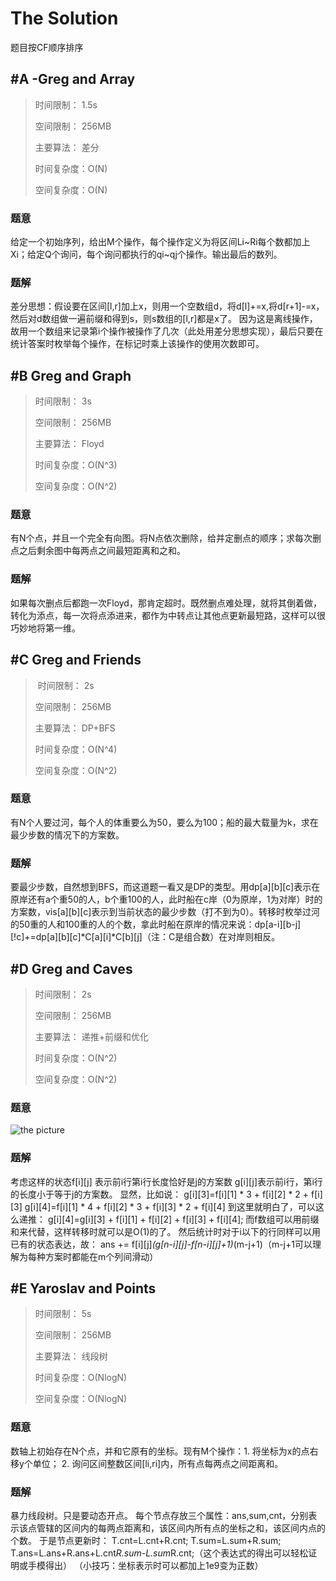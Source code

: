 # The Solution

题目按CF顺序排序


## #A -Greg and Array

> 时间限制：  1.5s
>
> 空间限制：  256MB
>
> 主要算法：  差分
>
> 时间复杂度：O(N)
>
> 空间复杂度：O(N)

### 题意
给定一个初始序列，给出M个操作，每个操作定义为将区间Li~Ri每个数都加上Xi；给定Q个询问，每个询问都执行的qi~qj个操作。输出最后的数列。
### 题解
差分思想：假设要在区间[l,r]加上x，则用一个空数组d，将d[l]+=x,将d[r+1]-=x，然后对d数组做一遍前缀和得到s，则s数组的[l,r]都是x了。
因为这是离线操作，故用一个数组来记录第i个操作被操作了几次（此处用差分思想实现），最后只要在统计答案时枚举每个操作，在标记时乘上该操作的使用次数即可。



## #B Greg and Graph

> 时间限制：  3s
>
> 空间限制：  256MB
>
> 主要算法：  Floyd
>
> 时间复杂度：O(N^3)
>
> 空间复杂度：O(N^2)

### 题意
有N个点，并且一个完全有向图。将N点依次删除，给并定删点的顺序；求每次删点之后剩余图中每两点之间最短距离和之和。
### 题解
如果每次删点后都跑一次Floyd，那肯定超时。既然删点难处理，就将其倒着做，转化为添点，每一次将点添进来，都作为中转点让其他点更新最短路，这样可以很巧妙地将第一维。



## #C Greg and Friends

> 时间限制：  2s
>
> 空间限制：  256MB
>
> 主要算法：  DP+BFS
>
> 时间复杂度：O(N^4)
>
> 空间复杂度：O(N^2)

### 题意
有N个人要过河，每个人的体重要么为50，要么为100；船的最大载量为k，求在最少步数的情况下的方案数。
### 题解
要最少步数，自然想到BFS，而这道题一看又是DP的类型。用dp[a][b][c]表示在原岸还有a个重50的人，b个重100的人，此时船在c岸（0为原岸，1为对岸）时的方案数，vis[a][b][c]表示到当前状态的最少步数（打不到为0）。转移时枚举过河的50重的人和100重的人的个数，拿此时船在原岸的情况来说：dp[a-i][b-j][!c]+=dp[a][b][c]*C[a][i]*C[b][j]（注：C是组合数）在对岸则相反。




## #D Greg and Caves

> 时间限制：  2s
>
> 空间限制：  256MB
>
> 主要算法：  递推+前缀和优化
>
> 时间复杂度：O(N^2)
>
> 空间复杂度：O(N^2)

### 题意
![the picture](http://images2015.cnblogs.com/blog/1185618/201706/1185618-20170623082555210-125396151.png)
### 题解
考虑这样的状态f[i][j] 表示前i行第i行长度恰好是j的方案数  g[i][j]表示前i行，第i行的长度小于等于j的方案数。
显然，比如说：
g[i][3]=f[i][1] * 3 + f[i][2] * 2 + f[i][3]
g[i][4]=f[i][1] * 4 + f[i][2] * 3 + f[i][3] * 2 + f[i][4]
到这里就明白了，可以这么递推：
g[i][4]=g[i][3] + f[i][1] + f[i][2] + f[i][3] + f[i][4];
而f数组可以用前缀和来代替，这样转移时就可以是O(1)的了。
然后统计时对于i以下的行同样可以用已有的状态表达，故：
ans += f[i][j]*(g[n-i][j]-f[n-i][j]+1)*(m-j+1)（m-j+1可以理解为每种方案时都能在m个列间滑动） 



## #E Yaroslav and Points

> 时间限制：  5s
>
> 空间限制：  256MB
>
> 主要算法：  线段树
>
> 时间复杂度：O(NlogN)
>
> 空间复杂度：O(NlogN)

### 题意
数轴上初始存在N个点，并和它原有的坐标。现有M个操作：1. 将坐标为x的点右移y个单位； 2. 询问区间整数区间[li,ri]内，所有点每两点之间距离和。
### 题解
暴力线段树。只是要动态开点。
每个节点存放三个属性：ans,sum,cnt，分别表示该点管辖的区间内的每两点距离和，该区间内所有点的坐标之和，该区间内点的个数。
于是节点更新时：
T.cnt=L.cnt+R.cnt;
T.sum=L.sum+R.sum;
T.ans=L.ans+R.ans+L.cnt*R.sum-L.sum*R.cnt;（这个表达式的得出可以轻松证明或手模得出）
（小技巧：坐标表示时可以都加上1e9变为正数）
